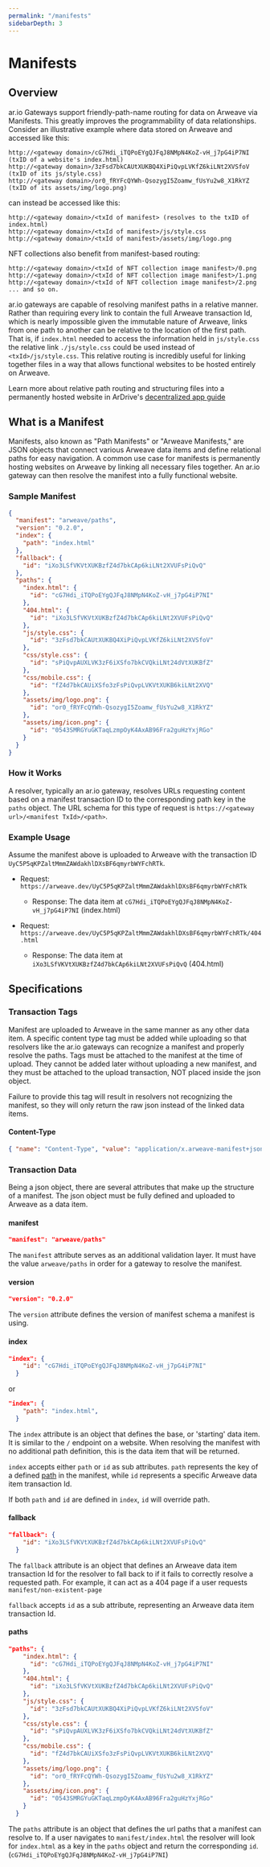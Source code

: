 ```yaml
---
permalink: "/manifests"
sidebarDepth: 3
---
```


# Manifests

## Overview

ar.io Gateways support friendly-path-name routing for data on Arweave via Manifests. This greatly improves the programmability of data relationships. Consider an illustrative example where data stored on Arweave and accessed like this:

```
http://<gateway domain>/cG7Hdi_iTQPoEYgQJFqJ8NMpN4KoZ-vH_j7pG4iP7NI (txID of a website's index.html)
http://<gateway domain>/3zFsd7bkCAUtXUKBQ4XiPiQvpLVKfZ6kiLNt2XVSfoV (txID of its js/style.css)
http://<gateway domain>/or0_fRYFcQYWh-QsozygI5Zoamw_fUsYu2w8_X1RkYZ (txID of its assets/img/logo.png)
```

can instead be accessed like this:

```
http://<gateway domain>/<txId of manifest> (resolves to the txID of index.html)
http://<gateway domain>/<txId of manifest>/js/style.css
http://<gateway domain>/<txId of manifest>/assets/img/logo.png
```

NFT collections also benefit from manifest-based routing:

```
http://<gateway domain>/<txId of NFT collection image manifest>/0.png
http://<gateway domain>/<txId of NFT collection image manifest>/1.png
http://<gateway domain>/<txId of NFT collection image manifest>/2.png
... and so on.
```

ar.io gateways are capable of resolving manifest paths in a relative manner. Rather than requiring every link to contain the full Arweave transaction Id, which is nearly impossible given the immutable nature of Arweave, links from one path to another can be relative to the location of the first path. That is, if `index.html` needed to access the information held in `js/style.css` the relative link `./js/style.css` could be used instead of `<txId>/js/style.css`. This relative routing is incredibly useful for linking together files in a way that allows functional websites to be hosted entirely on Arweave.

Learn more about relative path routing and structuring files into a permanently hosted website in ArDrive's [decentralized app guide](https://docs.ardrive.io/docs/misc/deploy/paths.html)

## What is a Manifest

Manifests, also known as "Path Manifests" or "Arweave Manifests," are JSON objects that connect various Arweave data items and define relational paths for easy navigation. A common use case for manifests is permanently hosting websites on Arweave by linking all necessary files together. An ar.io gateway can then resolve the manifest into a fully functional website.

### Sample Manifest

```json
{
  "manifest": "arweave/paths",
  "version": "0.2.0",
  "index": {
    "path": "index.html"
  },
  "fallback": {
    "id": "iXo3LSfVKVtXUKBzfZ4d7bkCAp6kiLNt2XVUFsPiQvQ"
  },
  "paths": {
    "index.html": {
      "id": "cG7Hdi_iTQPoEYgQJFqJ8NMpN4KoZ-vH_j7pG4iP7NI"
    },
    "404.html": {
      "id": "iXo3LSfVKVtXUKBzfZ4d7bkCAp6kiLNt2XVUFsPiQvQ"
    },
    "js/style.css": {
      "id": "3zFsd7bkCAUtXUKBQ4XiPiQvpLVKfZ6kiLNt2XVSfoV"
    },
    "css/style.css": {
      "id": "sPiQvpAUXLVK3zF6iXSfo7bkCVQkiLNt24dVtXUKBfZ"
    },
    "css/mobile.css": {
      "id": "fZ4d7bkCAUiXSfo3zFsPiQvpLVKVtXUKB6kiLNt2XVQ"
    },
    "assets/img/logo.png": {
      "id": "or0_fRYFcQYWh-QsozygI5Zoamw_fUsYu2w8_X1RkYZ"
    },
    "assets/img/icon.png": {
      "id": "0543SMRGYuGKTaqLzmpOyK4AxAB96Fra2guHzYxjRGo"
    }
  }
}
```

### How it Works

A resolver, typically an ar.io gateway, resolves URLs requesting content based on a manifest transaction ID to the corresponding path key in the `paths` object. The URL schema for this type of request is `https://<gateway url>/<manifest TxId>/<path>`.

### Example Usage

Assume the manifest above is uploaded to Arweave with the transaction ID `UyC5P5qKPZaltMmmZAWdakhlDXsBF6qmyrbWYFchRTk`.

  - Request: `https://arweave.dev/UyC5P5qKPZaltMmmZAWdakhlDXsBF6qmyrbWYFchRTk`
      -  Response: The data item at `cG7Hdi_iTQPoEYgQJFqJ8NMpN4KoZ-vH_j7pG4iP7NI` (index.html)

  - Request: `https://arweave.dev/UyC5P5qKPZaltMmmZAWdakhlDXsBF6qmyrbWYFchRTk/404.html`
      -  Response: The data item at `iXo3LSfVKVtXUKBzfZ4d7bkCAp6kiLNt2XVUFsPiQvQ` (404.html)

## Specifications

### Transaction Tags

Manifest are uploaded to Arweave in the same manner as any other data item. A specific content type tag must be added while uploading so that resolvers like the ar.io gateways can recognize a manifest and properly resolve the paths. Tags must be attached to the manifest at the time of upload. They cannot be added later without uploading a new manifest, and they must be attached to the upload transaction, NOT placed inside the json object.

Failure to provide this tag will result in resolvers not recognizing the manifest, so they will only return the raw json instead of the linked data items.

#### Content-Type

```json
{ "name": "Content-Type", "value": "application/x.arweave-manifest+json" }
```

### Transaction Data

Being a json object, there are several attributes that make up the structure of a manifest. The json object must be fully defined and uploaded to Arweave as a data item.

#### manifest

```json
"manifest": "arweave/paths"
```

The `manifest` attribute serves as an additional validation layer. It must have the value `arweave/paths` in order for a gateway to resolve the manifest.

#### version

```json
"version": "0.2.0"
```

The `version` attribute defines the version of manifest schema a manifest is using.

#### index

```json
"index": {
    "id": "cG7Hdi_iTQPoEYgQJFqJ8NMpN4KoZ-vH_j7pG4iP7NI"
  }
```

or

```json
"index": {
    "path": "index.html",
  }
```

The `index` attribute is an object that defines the base, or 'starting' data item. It is similar to the `/` endpoint on a website. When resolving the manifest with no additional path definition, this is the data item that will be returned.

`index` accepts either `path` or `id` as sub attributes. `path` represents the key of a defined [path](#paths) in the manifest, while `id` represents a specific Arweave data item transaction Id.

If both `path` and `id` are defined in `index`, `id` will override path.

#### fallback

```json
"fallback": {
    "id": "iXo3LSfVKVtXUKBzfZ4d7bkCAp6kiLNt2XVUFsPiQvQ"
  }
```

The `fallback` attribute is an object that defines an Arweave data item transaction Id for the resolver to fall back to if it fails to correctly resolve a requested path. For example, it can act as a 404 page if a user requests `manifest/non-existent-page`

`fallback` accepts `id` as a sub attribute, representing an Arweave data item transaction Id.

#### paths

```json
"paths": {
    "index.html": {
      "id": "cG7Hdi_iTQPoEYgQJFqJ8NMpN4KoZ-vH_j7pG4iP7NI"
    },
    "404.html": {
      "id": "iXo3LSfVKVtXUKBzfZ4d7bkCAp6kiLNt2XVUFsPiQvQ"
    },
    "js/style.css": {
      "id": "3zFsd7bkCAUtXUKBQ4XiPiQvpLVKfZ6kiLNt2XVSfoV"
    },
    "css/style.css": {
      "id": "sPiQvpAUXLVK3zF6iXSfo7bkCVQkiLNt24dVtXUKBfZ"
    },
    "css/mobile.css": {
      "id": "fZ4d7bkCAUiXSfo3zFsPiQvpLVKVtXUKB6kiLNt2XVQ"
    },
    "assets/img/logo.png": {
      "id": "or0_fRYFcQYWh-QsozygI5Zoamw_fUsYu2w8_X1RkYZ"
    },
    "assets/img/icon.png": {
      "id": "0543SMRGYuGKTaqLzmpOyK4AxAB96Fra2guHzYxjRGo"
    }
  }
```

The `paths` attribute is an object that defines the url paths that a manifest can resolve to. If a user navigates to `manifest/index.html` the resolver will look for `index.html` as a key in the `paths` object and return the corresponding `id`. (`cG7Hdi_iTQPoEYgQJFqJ8NMpN4KoZ-vH_j7pG4iP7NI`)